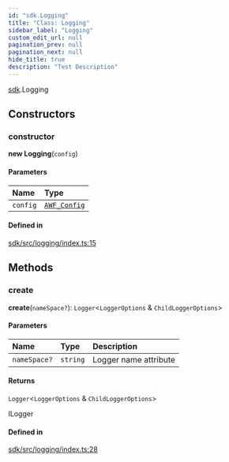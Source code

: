 ```yaml
---
id: "sdk.Logging"
title: "Class: Logging"
sidebar_label: "Logging"
custom_edit_url: null
pagination_prev: null
pagination_next: null
hide_title: true
description: "Test Description"
---
```


[sdk](../modules/sdk.md).Logging

## Constructors

### constructor

**new Logging**(`config`)

#### Parameters

| Name | Type |
| :------ | :------ |
| `config` | [`AWF_Config`](sdk.AWF_Config.md) |

#### Defined in

[sdk/src/logging/index.ts:15](https://github.com/AKASHAorg/akasha-core/blob/21e566cd/libs/sdk/src/logging/index.ts#L15)

## Methods

### create

**create**(`nameSpace?`): `Logger`<`LoggerOptions` & `ChildLoggerOptions`\>

#### Parameters

| Name | Type | Description |
| :------ | :------ | :------ |
| `nameSpace?` | `string` | Logger name attribute |

#### Returns

`Logger`<`LoggerOptions` & `ChildLoggerOptions`\>

ILogger

#### Defined in

[sdk/src/logging/index.ts:28](https://github.com/AKASHAorg/akasha-core/blob/21e566cd/libs/sdk/src/logging/index.ts#L28)
